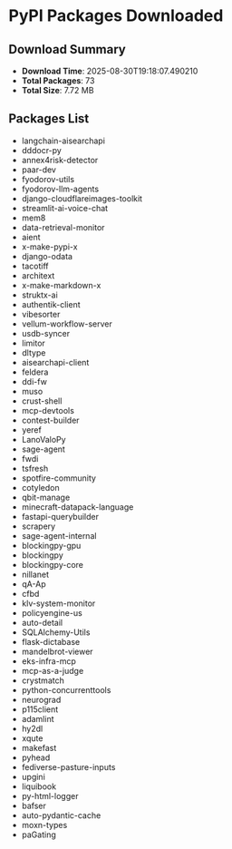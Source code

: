 # PyPI Packages Downloaded

## Download Summary
- **Download Time**: 2025-08-30T19:18:07.490210
- **Total Packages**: 73
- **Total Size**: 7.72 MB

## Packages List
- langchain-aisearchapi
- dddocr-py
- annex4risk-detector
- paar-dev
- fyodorov-utils
- fyodorov-llm-agents
- django-cloudflareimages-toolkit
- streamlit-ai-voice-chat
- mem8
- data-retrieval-monitor
- aient
- x-make-pypi-x
- django-odata
- tacotiff
- architext
- x-make-markdown-x
- struktx-ai
- authentik-client
- vibesorter
- vellum-workflow-server
- usdb-syncer
- limitor
- dltype
- aisearchapi-client
- feldera
- ddi-fw
- muso
- crust-shell
- mcp-devtools
- contest-builder
- yeref
- LanoValoPy
- sage-agent
- fwdi
- tsfresh
- spotfire-community
- cotyledon
- qbit-manage
- minecraft-datapack-language
- fastapi-querybuilder
- scrapery
- sage-agent-internal
- blockingpy-gpu
- blockingpy
- blockingpy-core
- nillanet
- qA-Ap
- cfbd
- klv-system-monitor
- policyengine-us
- auto-detail
- SQLAlchemy-Utils
- flask-dictabase
- mandelbrot-viewer
- eks-infra-mcp
- mcp-as-a-judge
- crystmatch
- python-concurrenttools
- neurograd
- p115client
- adamlint
- hy2dl
- xqute
- makefast
- pyhead
- fediverse-pasture-inputs
- upgini
- liquibook
- py-html-logger
- bafser
- auto-pydantic-cache
- moxn-types
- paGating
